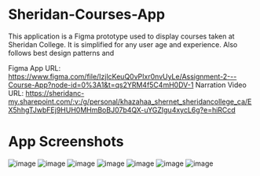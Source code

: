 # Sheridan-Courses-App
This application is a Figma prototype used to display courses taken at Sheridan College. It is simplified for any user age and experience. Also follows best design patterns and  

Figma App URL: https://www.figma.com/file/IzjlcKeuQ0vPIxr0nvUyLe/Assignment-2---Course-App?node-id=0%3A1&t=qs2YRM4f5C4mH0DV-1
Narration Video URL: https://sheridanc-my.sharepoint.com/:v:/g/personal/khazahaa_shernet_sheridancollege_ca/EX5hhgTJwbFEj9HUH0MHmBoBJ07b4QX-uYGZIgu4xycL6g?e=hiRCcd

# App Screenshots

![image](https://user-images.githubusercontent.com/94876933/220239981-0ceda692-cfb2-465e-b68e-6b953c677e57.png)
![image](https://user-images.githubusercontent.com/94876933/220240096-fdd2bc30-74b3-4796-9296-51135c5396ca.png)
![image](https://user-images.githubusercontent.com/94876933/220240114-24734591-6570-4823-b42a-1da00174ef83.png)
![image](https://user-images.githubusercontent.com/94876933/220240127-dd256d97-7ed9-423d-be0a-3729ba58379d.png)
![image](https://user-images.githubusercontent.com/94876933/220240147-e76823cd-55a9-4f9b-a0cf-470745b8fc41.png)
![image](https://user-images.githubusercontent.com/94876933/220240159-d98455aa-2aa7-45f3-933c-0d1a67ac9fcc.png)
![image](https://user-images.githubusercontent.com/94876933/220240179-8b784716-6d93-4eb5-9aa3-229c3f8ec071.png)







